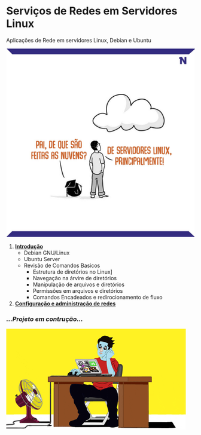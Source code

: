 # Serviços de Redes em Servidores Linux

Aplicações de Rede em servidores Linux, Debian e Ubuntu

![](Itens/Imagens/nuvensdeservidoreslinux.jpg)

1. [**Introdução**](Itens/Debian_GNU_Linux.md)  
   - Debian GNU/Linux
   - Ubuntu Server
   - Revisão de Comandos Basicos
      - Estrutura de diretórios no Linux]
      - Navegação na árvire de diretórios
      - Manipulação de arquivos e diretórios
      - Permissões em arquivos e diretórios
      - Comandos Encadeados e redirocionamento de fluxo 
 1. [**Configuração e administração de redes**](Itens/EmConstrução.md)
 
### _...Projeto em contrução..._
![](Itens/Imagens/nanotrabalhando.gif)
